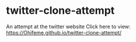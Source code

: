 # twitter-clone-attempt
An attempt at the twitter website
Click here to view:  https://Ohifeme.github.io/twitter-clone-attempt/
